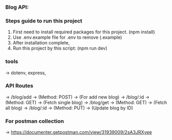 ### Blog API:

### Steps guide to run this project

1. First need to install required packages for this project. (npm install)
2. Use .env.example file for .env to remove (.example)
3. After installation complete,
4. Run this project by this script: (npm run dev)

### tools

-> dotenv, express,

### API Routes

-> /blog/add -> (Method: POST) -> (For add new blog)
-> /blog/:id -> (Method: GET) -> (Fetch single blog)
-> /blog/get -> (Method: GET) -> (Fetch all blog)
-> /blog/:id -> (Method: PUT) -> (Update blog by ID)

### For postman collection
-> https://documenter.getpostman.com/view/31939009/2sA3JRXyee
